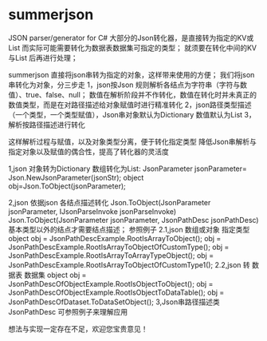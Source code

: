 # summerjson
JSON parser/generator for C#
大部分的Json转化器，是直接转为指定的KV或List
而实际可能需要转化为数据表数据集可指定的类型；
就须要在转化中间的KV与List 后再进行处理；

summerjson 直接将json串转为指定的对象，这样带来使用的方便；
我们将json串转化为对象，分三步走
1，json按Json 规则解析各结点为字符串（字符与数值）、true、false、null；
   数值在解析阶段并不作转化，数值在转化时并未真正的数值类型，而是在对路径描述给对象赋值时进行精准转化
2，json路径类型描述（一个类型，一个类型赋值），Json串对象默认为Dictionary 数值默认为List
3，解析按路径描述进行转化

这样解析过程与赋值，以及对象类型分离，便于转化指定类型
降低Json串解析与指定对象以及赋值的偶合性，提高了转化器的灵活度



1,json 对象转为Dictionary 数组转化为List:
  JsonParameter jsonParameter= Json.NewJsonParameter(jsonStr);
  object obj=Json.ToObject(jsonParameter);
  
2,json 依据json 各结点描述转化
  Json.ToObject(JsonParameter jsonParameter, IJsonParseInvoke jsonParseInvoke)
  Json.ToObject(JsonParameter jsonParameter, JsonPathDesc jsonPathDesc)
  基本类型以外的结点才需要结点描述；
  参照例子
  2.1,json 数组或对象 指定类型 
            object obj = JsonPathDescExample.RootIsArrayToObject();
            obj = JsonPathDescExample.RootIsArrayToObjectOfCustomType();
            obj = JsonPathDescExample.RootIsArrayToArrayTypeObject();
            obj = JsonPathDescExample.RootIsArrayToObjectOfCustomType1();
  2.2,json 转 数据表 数据集
            object obj = JsonPathDescOfObjectExample.RootIsObjectToObject();
            obj = JsonPathDescOfObjectExample.RootIsObjectToDataTable();
            obj = JsonPathDescOfDataset.ToDataSetObject();
3,Json串路径描述类JsonPathDesc
  可参照例子来理解应用  
  
想法与实现一定存在不足，欢迎您宝贵意见！          
     
